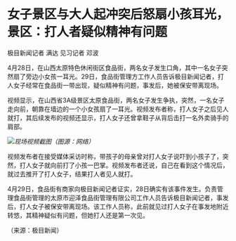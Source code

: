 # 女子景区与大人起冲突后怒扇小孩耳光，景区：打人者疑似精神有问题

极目新闻记者 满达 见习记者 邓波

4月28日，在山西太原特色休闲街区食品街，两名女子发生口角，其中一名女子突然扇了旁边小女孩一耳光。29日，食品街管理方工作人员告诉极目新闻记者，打人女子经常在食品街一带出现，疑似精神有问题，事发后，她被保安带离现场。

视频显示，在山西省3A级景区太原食品街，两名女子发生争执，突然，一名女子走向前，朝靠在墙边的一个小女孩扇了一耳光。视频发布者称，打人女子之后见人就打，其后续发布的视频还显示，打人女子还曾拿鞋子从背后击打一名外卖骑手的肩部。

![](https://inews.gtimg.com/om_bt/OELTFao1oJ8RJtjOLXmAz4ail0e2Fk7tqijNDR-TlT418AA/1000)_现场视频截图（图源：网络）_

视频发布者在接受媒体采访时称，带孩子的母亲曾对打人女子说吓到小孩子了，突然，打人女子就向前打了小孩一巴掌。视频发布者还说，自己在看到这个情况后，就过去推开了打人女子，结果打人者见人就打。

4月29日，食品街有商家向极目新闻记者证实，28日确实有该事件发生。负责管理食品街管理的太原市迎泽食品街管理有限公司工作人员告诉极目新闻记者，事发后，打人女子被保安带离现场。该工作人员称，此前就见过打人女子在事发地附近转悠，其精神疑似有问题，但她打人还是第一次见。

（来源：极目新闻）

